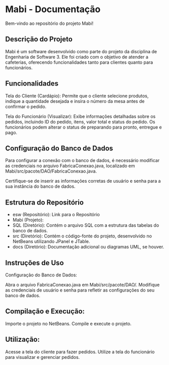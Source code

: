 # Mabi - Documentação
Bem-vindo ao repositório do projeto Mabi!

## Descrição do Projeto
Mabi é um software desenvolvido como parte do projeto da disciplina de Engenharia de Software 3. Ele foi criado com o objetivo de atender a cafeterias, oferecendo funcionalidades tanto para clientes quanto para funcionários.

## Funcionalidades
Tela do Cliente (Cardápio): Permite que o cliente selecione produtos, indique a quantidade desejada e insira o número da mesa antes de confirmar o pedido.

Tela do Funcionário (Visualizar): Exibe informações detalhadas sobre os pedidos, incluindo ID do pedido, itens, valor total e status do pedido. Os funcionários podem alterar o status de preparando para pronto, entregue e pago.

## Configuração do Banco de Dados
Para configurar a conexão com o banco de dados, é necessário modificar as credenciais no arquivo FabricaConexao.java, localizado em Mabi/src/pacote/DAO/FabricaConexao.java. 

Certifique-se de inserir as informações corretas de usuário e senha para a sua instância do banco de dados.

## Estrutura do Repositório
- esw (Repositório): Link para o Repositório
- Mabi (Projeto):
- SQL (Diretório): Contém o arquivo SQL com a estrutura das tabelas do banco de dados.
- src (Diretório): Contém o código-fonte do projeto, desenvolvido no NetBeans utilizando JPanel e JTable.
- docs (Diretório): Documentação adicional ou diagramas UML, se houver.

## Instruções de Uso
Configuração do Banco de Dados:

Abra o arquivo FabricaConexao.java em Mabi/src/pacote/DAO/.
Modifique as credenciais de usuário e senha para refletir as configurações do seu banco de dados.

## Compilação e Execução:

Importe o projeto no NetBeans.
Compile e execute o projeto.

## Utilização:

Acesse a tela do cliente para fazer pedidos.
Utilize a tela do funcionário para visualizar e gerenciar pedidos.
